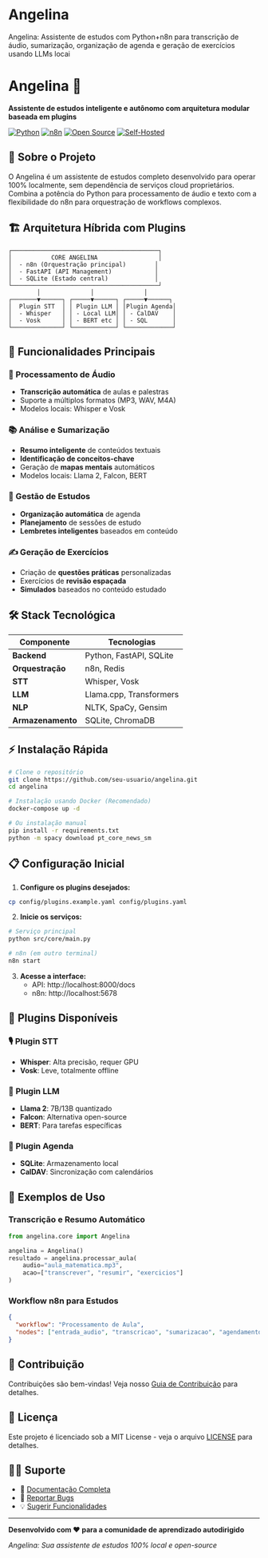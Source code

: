 # Angelina
Angelina: Assistente de estudos  com Python+n8n para transcrição de áudio, sumarização, organização de agenda e geração de exercícios usando LLMs locai
# Angelina 🤖

**Assistente de estudos inteligente e autônomo com arquitetura modular baseada em plugins**

[![Python](https://img.shields.io/badge/Python-3.9+-blue.svg)](https://python.org)
[![n8n](https://img.shields.io/badge/n8n-Workflow_Automation-green.svg)](https://n8n.io)
[![Open Source](https://img.shields.io/badge/Open%20Source-100%25-brightgreen.svg)](https://opensource.org)
[![Self-Hosted](https://img.shields.io/badge/Self--Hosted-Local_LLMs-orange.svg)](https://github.com/ggerganov/llama.cpp)

## 🌟 Sobre o Projeto

O Angelina é um assistente de estudos completo desenvolvido para operar 100% localmente, sem dependência de serviços cloud proprietários. Combina a potência do Python para processamento de áudio e texto com a flexibilidade do n8n para orquestração de workflows complexos.

## 🏗 Arquitetura Híbrida com Plugins

```
┌─────────────────────────────────────────┐
│           CORE ANGELINA                 │
│  - n8n (Orquestração principal)        │
│  - FastAPI (API Management)            │
│  - SQLite (Estado central)             │
└─────────────────────────────────────────┘
        │              │              │
┌───────▼──────┐ ┌─────▼──────┐ ┌─────▼──────┐
│  Plugin STT  │ │ Plugin LLM │ │Plugin Agenda│
│  - Whisper   │ │ - Local LLM│ │ - CalDAV    │
│  - Vosk      │ │ - BERT etc │ │ - SQL       │
└──────────────┘ └────────────┘ └─────────────┘
```

## 🚀 Funcionalidades Principais

### 🎤 Processamento de Áudio
- **Transcrição automática** de aulas e palestras
- Suporte a múltiplos formatos (MP3, WAV, M4A)
- Modelos locais: Whisper e Vosk

### 📚 Análise e Sumarização
- **Resumo inteligente** de conteúdos textuais
- **Identificação de conceitos-chave**
- Geração de **mapas mentais** automáticos
- Modelos locais: Llama 2, Falcon, BERT

### 📅 Gestão de Estudos
- **Organização automática** de agenda
- **Planejamento** de sessões de estudo
- **Lembretes inteligentes** baseados em conteúdo

### ✍️ Geração de Exercícios
- Criação de **questões práticas** personalizadas
- Exercícios de **revisão espaçada**
- **Simulados** baseados no conteúdo estudado

## 🛠 Stack Tecnológica

| Componente | Tecnologias |
|------------|-------------|
| **Backend** | Python, FastAPI, SQLite |
| **Orquestração** | n8n, Redis |
| **STT** | Whisper, Vosk |
| **LLM** | Llama.cpp, Transformers |
| **NLP** | NLTK, SpaCy, Gensim |
| **Armazenamento** | SQLite, ChromaDB |

## ⚡ Instalação Rápida

```bash
# Clone o repositório
git clone https://github.com/seu-usuario/angelina.git
cd angelina

# Instalação usando Docker (Recomendado)
docker-compose up -d

# Ou instalação manual
pip install -r requirements.txt
python -m spacy download pt_core_news_sm
```

## 📋 Configuração Inicial

1. **Configure os plugins desejados:**
```bash
cp config/plugins.example.yaml config/plugins.yaml
```

2. **Inicie os serviços:**
```bash
# Serviço principal
python src/core/main.py

# n8n (em outro terminal)
n8n start
```

3. **Acesse a interface:**
   - API: http://localhost:8000/docs
   - n8n: http://localhost:5678

## 🔌 Plugins Disponíveis

### 🎙 Plugin STT
- **Whisper**: Alta precisão, requer GPU
- **Vosk**: Leve, totalmente offline

### 🧠 Plugin LLM  
- **Llama 2**: 7B/13B quantizado
- **Falcon**: Alternativa open-source
- **BERT**: Para tarefas específicas

### 📅 Plugin Agenda
- **SQLite**: Armazenamento local
- **CalDAV**: Sincronização com calendários

## 🎯 Exemplos de Uso

### Transcrição e Resumo Automático
```python
from angelina.core import Angelina

angelina = Angelina()
resultado = angelina.processar_aula(
    audio="aula_matematica.mp3",
    acao=["transcrever", "resumir", "exercicios"]
)
```

### Workflow n8n para Estudos
```json
{
  "workflow": "Processamento de Aula",
  "nodes": ["entrada_audio", "transcricao", "sumarizacao", "agendamento_revisao"]
}
```

## 🤝 Contribuição

Contribuições são bem-vindas! Veja nosso [Guia de Contribuição](CONTRIBUTING.md) para detalhes.

## 📄 Licença

Este projeto é licenciado sob a MIT License - veja o arquivo [LICENSE](LICENSE) para detalhes.

## 🙋‍♂️ Suporte

- 📖 [Documentação Completa](docs/)
- 🐛 [Reportar Bugs](https://github.com/seu-usuario/angelina/issues)
- 💡 [Sugerir Funcionalidades](https://github.com/seu-usuario/angelina/issues)

---

**Desenvolvido com ❤️ para a comunidade de aprendizado autodirigido**

*Angelina: Sua assistente de estudos 100% local e open-source*

